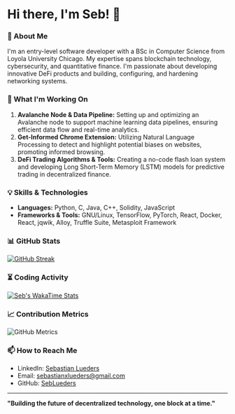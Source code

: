 # Hi there, I'm Seb! 👋

### 🚀 About Me
I'm an entry-level software developer with a BSc in Computer Science from Loyola University Chicago. My expertise spans blockchain technology, cybersecurity, and quantitative finance. I'm passionate about developing innovative DeFi products and building, configuring, and hardening networking systems.

### 🔭 What I'm Working On
1. **Avalanche Node & Data Pipeline:** Setting up and optimizing an Avalanche node to support machine learning data pipelines, ensuring efficient data flow and real-time analytics.
2. **Get-Informed Chrome Extension:** Utilizing Natural Language Processing to detect and highlight potential biases on websites, promoting informed browsing.
3. **DeFi Trading Algorithms & Tools:** Creating a no-code flash loan system and developing Long Short-Term Memory (LSTM) models for predictive trading in decentralized finance.

### 💡 Skills & Technologies
- **Languages:** Python, C, Java, C++, Solidity, JavaScript
- **Frameworks & Tools:** GNU/Linux, TensorFlow, PyTorch, React, Docker, React, jqwik, Alloy, Truffle Suite, Metasploit Framework

### 📊 GitHub Stats
[![GitHub Streak](https://streak-stats.demolab.com?user=sebastianlueders&theme=dark&border_radius=5)](https://git.io/streak-stats)


### ⏳ Coding Activity
[![Seb's WakaTime Stats](https://github-readme-stats.vercel.app/api/wakatime?username=your_username&theme=radical)](https://wakatime.com/)

### 📈 Contribution Metrics
![GitHub Metrics](https://metrics.lecoq.io/sebastianlueders?template=classic&isocalendar=1&habits=1&repositories=1&stars=1&prs=1&issues=1)


### 📫 How to Reach Me
- LinkedIn: [Sebastian Lueders](https://www.linkedin.com/in/sebastian-lueders-6bb054139/)
- Email: [sebastianxlueders@gmail.com](mailto:sebastianxlueders@gmail.com)
- GitHub: [SebLueders](https://github.com/SebLueders)

---
**"Building the future of decentralized technology, one block at a time."**
